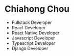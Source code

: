 # Chiahong Chou

- Fullstack Developer
- React Developer
- React Native Developer
- Javascript Developer
- Typescript Developer
- Django Developer
